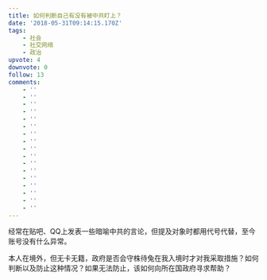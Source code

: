 ```yaml
---
title: 如何判断自己有没有被中共盯上？
date: '2018-05-31T09:14:15.170Z'
tags:
    - 社会
    - 社交网络
    - 政治
upvote: 4
downvote: 0
follow: 13
comments:
    - ''
    - ''
    - ''
    - ''
    - ''
    - ''
    - ''
    - ''
    - ''
    - ''
    - ''
    - ''
    - ''
    - ''
    - ''
    - ''
    - ''
---
```


经常在贴吧、QQ上发表一些暗喻中共的言论，但提及对象时都用代号代替，至今账号没有什么异常。

本人在境外，但无卡无籍，政府是否会守株待兔在我入境时才对我采取措施？如何判断以及防止这种情况？如果无法防止，该如何向所在国政府寻求帮助？
